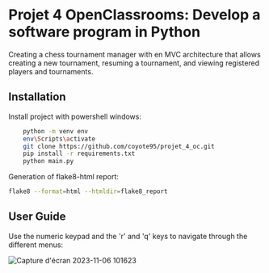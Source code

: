 # Projet 4 OpenClassrooms: Develop a software program in Python

Creating a chess tournament manager with en MVC architecture that allows creating a new tournament, resuming a tournament, and viewing registered players and tournaments.

## Installation

Install project with powershell windows:

```bash
    python -m venv env
    env\Scripts\activate
    git clone https://github.com/coyote95/projet_4_oc.git
    pip install -r requirements.txt
    python main.py
```

Generation of flake8-html report:

```bash
flake8 --format=html --htmldir=flake8_report
```
## User Guide

Use the numeric keypad and the 'r' and 'q' keys to navigate through the different menus:
    
![Capture d'écran 2023-11-06 101623](https://github.com/coyote95/projet_4_oc/assets/141831464/0e787359-5fb9-46ad-870e-9f4906f7577b)
